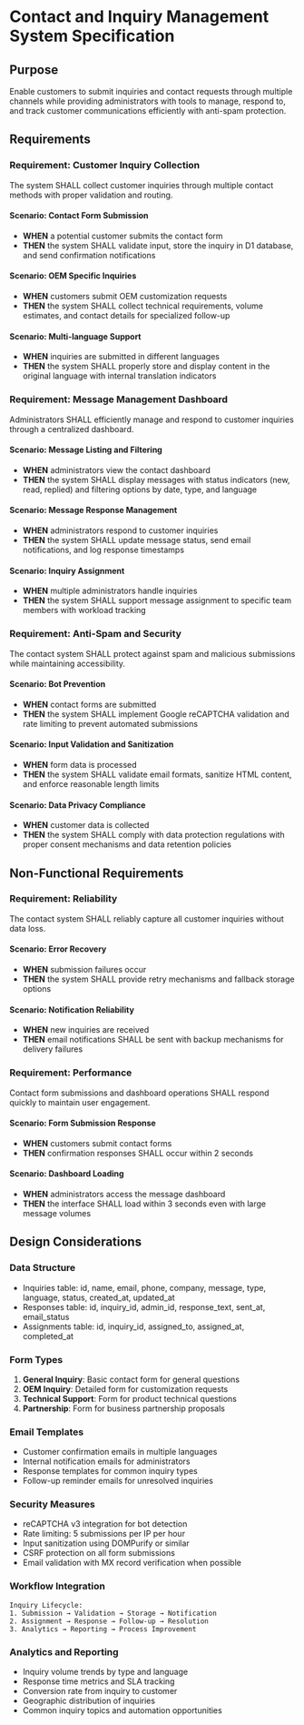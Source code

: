 # Contact and Inquiry Management System Specification

## Purpose
Enable customers to submit inquiries and contact requests through multiple channels while providing administrators with tools to manage, respond to, and track customer communications efficiently with anti-spam protection.

## Requirements

### Requirement: Customer Inquiry Collection
The system SHALL collect customer inquiries through multiple contact methods with proper validation and routing.

#### Scenario: Contact Form Submission
- **WHEN** a potential customer submits the contact form
- **THEN** the system SHALL validate input, store the inquiry in D1 database, and send confirmation notifications

#### Scenario: OEM Specific Inquiries
- **WHEN** customers submit OEM customization requests
- **THEN** the system SHALL collect technical requirements, volume estimates, and contact details for specialized follow-up

#### Scenario: Multi-language Support
- **WHEN** inquiries are submitted in different languages
- **THEN** the system SHALL properly store and display content in the original language with internal translation indicators

### Requirement: Message Management Dashboard
Administrators SHALL efficiently manage and respond to customer inquiries through a centralized dashboard.

#### Scenario: Message Listing and Filtering
- **WHEN** administrators view the contact dashboard
- **THEN** the system SHALL display messages with status indicators (new, read, replied) and filtering options by date, type, and language

#### Scenario: Message Response Management
- **WHEN** administrators respond to customer inquiries
- **THEN** the system SHALL update message status, send email notifications, and log response timestamps

#### Scenario: Inquiry Assignment
- **WHEN** multiple administrators handle inquiries
- **THEN** the system SHALL support message assignment to specific team members with workload tracking

### Requirement: Anti-Spam and Security
The contact system SHALL protect against spam and malicious submissions while maintaining accessibility.

#### Scenario: Bot Prevention
- **WHEN** contact forms are submitted
- **THEN** the system SHALL implement Google reCAPTCHA validation and rate limiting to prevent automated submissions

#### Scenario: Input Validation and Sanitization
- **WHEN** form data is processed
- **THEN** the system SHALL validate email formats, sanitize HTML content, and enforce reasonable length limits

#### Scenario: Data Privacy Compliance
- **WHEN** customer data is collected
- **THEN** the system SHALL comply with data protection regulations with proper consent mechanisms and data retention policies

## Non-Functional Requirements

### Requirement: Reliability
The contact system SHALL reliably capture all customer inquiries without data loss.

#### Scenario: Error Recovery
- **WHEN** submission failures occur
- **THEN** the system SHALL provide retry mechanisms and fallback storage options

#### Scenario: Notification Reliability
- **WHEN** new inquiries are received
- **THEN** email notifications SHALL be sent with backup mechanisms for delivery failures

### Requirement: Performance
Contact form submissions and dashboard operations SHALL respond quickly to maintain user engagement.

#### Scenario: Form Submission Response
- **WHEN** customers submit contact forms
- **THEN** confirmation responses SHALL occur within 2 seconds

#### Scenario: Dashboard Loading
- **WHEN** administrators access the message dashboard
- **THEN** the interface SHALL load within 3 seconds even with large message volumes

## Design Considerations

### Data Structure
- Inquiries table: id, name, email, phone, company, message, type, language, status, created_at, updated_at
- Responses table: id, inquiry_id, admin_id, response_text, sent_at, email_status
- Assignments table: id, inquiry_id, assigned_to, assigned_at, completed_at

### Form Types
1. **General Inquiry**: Basic contact form for general questions
2. **OEM Inquiry**: Detailed form for customization requests
3. **Technical Support**: Form for product technical questions
4. **Partnership**: Form for business partnership proposals

### Email Templates
- Customer confirmation emails in multiple languages
- Internal notification emails for administrators
- Response templates for common inquiry types
- Follow-up reminder emails for unresolved inquiries

### Security Measures
- reCAPTCHA v3 integration for bot detection
- Rate limiting: 5 submissions per IP per hour
- Input sanitization using DOMPurify or similar
- CSRF protection on all form submissions
- Email validation with MX record verification when possible

### Workflow Integration
```
Inquiry Lifecycle:
1. Submission → Validation → Storage → Notification
2. Assignment → Response → Follow-up → Resolution
3. Analytics → Reporting → Process Improvement
```

### Analytics and Reporting
- Inquiry volume trends by type and language
- Response time metrics and SLA tracking
- Conversion rate from inquiry to customer
- Geographic distribution of inquiries
- Common inquiry topics and automation opportunities